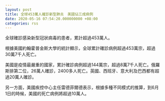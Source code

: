 ```yaml
---
layout: post
title: 全球453萬人確診新型肺炎　美國佔三成病例
date: 2020-05-16 07:54:20.000000000 +08:00
categories: rss
---
```


全球確診感染新型冠狀病毒的患者，累計超過453萬人。

根據美國約翰霍普金斯大學的統計顯示，全球累計確診病例超過453萬宗，超過30萬7千人死亡。

美國是疫情最嚴重的國家，累計確診病例超過144萬宗，超過8萬7千人死亡。俄羅斯排第二位，26萬人確診，2400多人死亡。英國、西班牙、意大利及巴西都有超過20萬人確診。

另一方面，美國疾控中心主任雷德菲爾德表示，根據多種不同模式的推算，到6月1日的時候，美國的死亡病例將超過10萬人。
